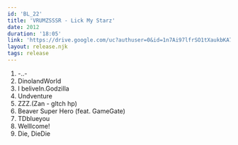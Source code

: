 ```yaml
---
id: 'BL_22'
title: 'VRUMZSSSR - Lick My Starz'
date: 2012
duration: '18:05'
link: 'https://drive.google.com/uc?authuser=0&id=1n7Ai97lfrSO1tXaukbKA79QC_yA-uVxx&export=download'
layout: release.njk
tags: release
---
```


01. -..-
02. DinolandWorld
03. I beliveIn.Godzilla
04. Undventure
05. ZZZ.(Zan - gltch hp)
06. Beaver Super Hero (feat. GameGate)
07. TDblueyou
08. Welllcome!
09. Die, DieDie